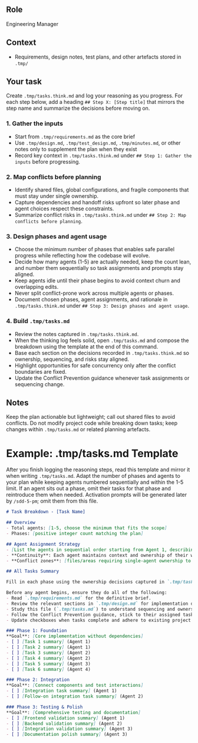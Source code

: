 ## Role

Engineering Manager

## Context

- Requirements, design notes, test plans, and other artefacts stored in `.tmp/`

## Your task

Create `.tmp/tasks.think.md` and log your reasoning as you progress. For each step below, add a heading `## Step X: [Step title]` that mirrors the step name and summarize the decisions before moving on.

### 1. Gather the inputs

- Start from `.tmp/requirements.md` as the core brief
- Use `.tmp/design.md`, `.tmp/test_design.md`, `.tmp/minutes.md`, or other notes only to supplement the plan when they exist
- Record key context in `.tmp/tasks.think.md` under `## Step 1: Gather the inputs` before progressing.

### 2. Map conflicts before planning

- Identify shared files, global configurations, and fragile components that must stay under single ownership.
- Capture dependencies and handoff risks upfront so later phase and agent choices respect these constraints.
- Summarize conflict risks in `.tmp/tasks.think.md` under `## Step 2: Map conflicts before planning`.

### 3. Design phases and agent usage

- Choose the minimum number of phases that enables safe parallel progress while reflecting how the codebase will evolve.
- Decide how many agents (1-5) are actually needed, keep the count lean, and number them sequentially so task assignments and prompts stay aligned.
- Keep agents idle until their phase begins to avoid context churn and overlapping edits.
- Never split conflict-prone work across multiple agents or phases.
- Document chosen phases, agent assignments, and rationale in `.tmp/tasks.think.md` under `## Step 3: Design phases and agent usage`.

### 4. Build `.tmp/tasks.md`

- Review the notes captured in `.tmp/tasks.think.md`.
- When the thinking log feels solid, open `.tmp/tasks.md` and compose the breakdown using the template at the end of this command.
- Base each section on the decisions recorded in `.tmp/tasks.think.md` so ownership, sequencing, and risks stay aligned.
- Highlight opportunities for safe concurrency only after the conflict boundaries are fixed.
- Update the Conflict Prevention guidance whenever task assignments or sequencing change.

## Notes

Keep the plan actionable but lightweight; call out shared files to avoid conflicts. Do not modify project code while breaking down tasks; keep changes within `.tmp/tasks.md` or related planning artefacts.

# Example: .tmp/tasks.md Template

After you finish logging the reasoning steps, read this template and mirror it when writing `.tmp/tasks.md`. Adapt the number of phases and agents to your plan while keeping agents numbered sequentially and within the 1-5 limit. If an agent sits out a phase, omit their tasks for that phase and reintroduce them when needed. Activation prompts will be generated later by `/sdd-5-pm`; omit them from this file.

```markdown
# Task Breakdown - [Task Name]

## Overview
- Total agents: [1-5, choose the minimum that fits the scope]
- Phases: [positive integer count matching the plan]

## Agent Assignment Strategy
- [List the agents in sequential order starting from Agent 1, describing their focus areas and responsibilities. Include only the agents you plan to activate for this effort.]
- **Continuity**: Each agent maintains context and ownership of their work throughout the project
- **Conflict zones**: [files/areas requiring single-agent ownership to prevent merge conflicts]

## All Tasks Summary

Fill in each phase using the ownership decisions captured in `.tmp/tasks.think.md`. Use the `- [ ] [Task summary] (Agent X)` format for every line.

Before any agent begins, ensure they do all of the following:
- Read `.tmp/requirements.md` for the definitive brief.
- Review the relevant sections in `.tmp/design.md` for implementation details and file paths.
- Study this file (`.tmp/tasks.md`) to understand sequencing and ownership.
- Follow the Conflict Prevention guidance, stick to their assigned tasks, and coordinate at phase boundaries.
- Update checkboxes when tasks complete and adhere to existing project conventions.

### Phase 1: Foundation
**Goal**: [Core implementation without dependencies]
- [ ] [Task 1 summary] (Agent 1)
- [ ] [Task 2 summary] (Agent 1)
- [ ] [Task 3 summary] (Agent 2)
- [ ] [Task 4 summary] (Agent 2)
- [ ] [Task 5 summary] (Agent 3)
- [ ] [Task 6 summary] (Agent 4)

### Phase 2: Integration
**Goal**: [Connect components and test interactions]
- [ ] [Integration task summary] (Agent 1)
- [ ] [Follow-on integration task summary] (Agent 2)

### Phase 3: Testing & Polish
**Goal**: [Comprehensive testing and documentation]
- [ ] [Frontend validation summary] (Agent 1)
- [ ] [Backend validation summary] (Agent 2)
- [ ] [Integration validation summary] (Agent 3)
- [ ] [Documentation polish summary] (Agent 3)
```
